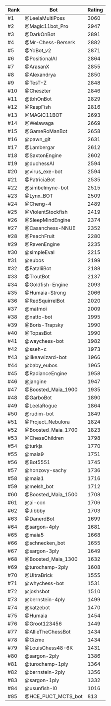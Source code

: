 Rank|Bot|Rating
---|---|---
#1|@LeelaMultiPoss|3060
#2|@Magic11bot_Pro|2947
#3|@DarkOnBot|2891
#4|@Mr-Chess-Berserk|2882
#5|@YoBot_v2|2871
#6|@PositionalAI|2864
#7|@ArasanX|2855
#8|@Alexandrya|2850
#9|@TesT-Z|2848
#10|@Cheszter|2846
#11|@tbhOnBot|2829
#12|@RaspFish|2816
#13|@MAGIC11BOT|2693
#14|@Weiawaga|2669
#15|@GameRoManBot|2658
#16|@pawn_git|2631
#17|@Lambergar|2612
#18|@SaxtonEngine|2602
#19|@duchessAI|2594
#20|@virus_exe-bot|2594
#21|@PatriciaBot|2535
#22|@simbelmyne-bot|2515
#23|@Lynx_BOT|2509
#24|@Cheng-4|2489
#25|@ViolentStockfish|2419
#26|@SleepMindEngine|2374
#27|@Casanchess-NNUE|2352
#28|@PeachFruit|2280
#29|@RavenEngine|2235
#30|@simpleEval|2215
#31|@eubos|2199
#32|@FataliiBot|2188
#33|@TroutBot|2137
#34|@Goldfish-Engine|2093
#35|@Humaia-Strong|2066
#36|@RedSquirrelBot|2020
#37|@matmoi|2009
#38|@natto-bot|1995
#39|@Boris-Trapsky|1990
#40|@TopasBot|1990
#41|@waychess-bot|1982
#42|@sseh-c|1973
#43|@likeawizard-bot|1966
#44|@baby_eubos|1965
#45|@RadianceEngine|1958
#46|@jangine|1947
#47|@Boosted_Maia_1900|1935
#48|@GarboBot|1890
#49|@LeelaRogue|1864
#50|@rudim-bot|1849
#51|@Project_Nebulora|1824
#52|@Boosted_Maia_1700|1823
#53|@ChessChildren|1798
#54|@turkjs|1770
#55|@maia9|1751
#56|@Bot5551|1745
#57|@honzovy-sachy|1736
#58|@maia1|1716
#59|@melsh_bot|1712
#60|@Boosted_Maia_1500|1708
#61|@ai-con|1706
#62|@Jibbby|1703
#63|@DanerdBot|1699
#64|@sargon-4ply|1681
#65|@maia5|1668
#66|@schnecken_bot|1655
#67|@sargon-3ply|1649
#68|@Boosted_Maia_1300|1632
#69|@turochamp-2ply|1608
#70|@UltraBrick|1555
#71|@whychess-bot|1531
#72|@joshsbot|1510
#73|@bernstein-4ply|1499
#74|@katzebot|1470
#75|@Humaia|1454
#76|@Groot123456|1449
#77|@AllieTheChessBot|1434
#78|@Cizme|1434
#79|@LouisChess48-6K|1431
#80|@sargon-2ply|1386
#81|@turochamp-1ply|1364
#82|@bernstein-2ply|1356
#83|@sargon-1ply|1332
#84|@usunfish-l0|1016
#85|@HCE_PUCT_MCTS_bot|813
